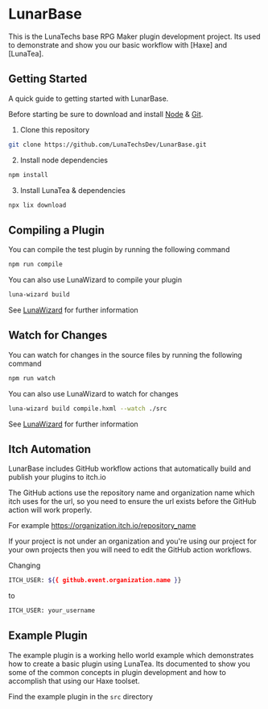 # LunarBase

This is the LunaTechs base RPG Maker plugin development project. Its used to
demonstrate and show you our basic workflow with [Haxe] and [LunaTea].

## Getting Started
A quick guide to getting started with LunarBase.

Before starting be sure to download and install [Node](https://nodejs.org/en/) & [Git](https://git-scm.com/).

1. Clone this repository

```bash
git clone https://github.com/LunaTechsDev/LunarBase.git
```

2. Install node dependencies

```bash
npm install
```

3. Install LunaTea & dependencies

```bash
npx lix download
```

## Compiling a Plugin
You can compile the test plugin by running the following command

```bash
npm run compile
```
You can also use LunaWizard to compile your plugin

```bash
luna-wizard build
```

See [LunaWizard](https://github.com/lunatechsdev/lunawizard) for further information


## Watch for Changes
You can watch for changes in the source files by running the following command

```bash
npm run watch
```
You can also use LunaWizard to watch for changes

```bash
luna-wizard build compile.hxml --watch ./src
```
See [LunaWizard](https://github.com/lunatechsdev/lunawizard) for further information

## Itch Automation
LunarBase includes GitHub workflow actions that automatically build and publish
your plugins to itch.io

The GitHub actions use the repository name and organization name which
itch uses for the url, so you need to ensure the url exists before the
GitHub action will work properly. 

For example https://organization.itch.io/repository_name

If your project is not under an organization and you're using our project for
your own projects then you will need to edit the GitHub action workflows.

Changing 

```bash
ITCH_USER: ${{ github.event.organization.name }}
```

to

```bash
ITCH_USER: your_username
```

## Example Plugin
The example plugin is a working hello world example which demonstrates how to
create a basic plugin using LunaTea. Its documented to show you some of
the common concepts in plugin development and how to accomplish that using our
Haxe toolset.

Find the example plugin in the `src` directory

